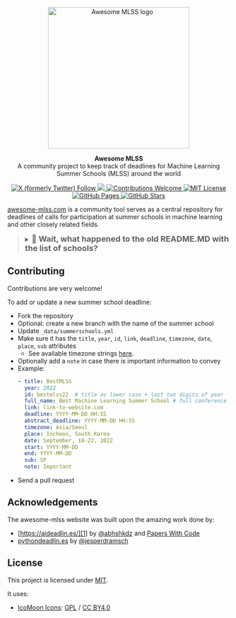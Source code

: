 <p align="center">
  <a href="https://awesome-mlss.com/">
    <img src="https://awesome-mlss.com/static/img/favicon.png" width="320" alt="Awesome MLSS logo">
  </a>
</p>

<p align="center">
  <strong>
    Awesome MLSS
  </strong>
  <br>
    A community project to keep track of deadlines for Machine Learning Summer Schools (MLSS) around the world
</p>

<p align="center">
  <a href="https://x.com/awesomeMLSS">
    <img alt="X (formerly Twitter) Follow" src="https://img.shields.io/twitter/follow/awesomeMLSS">
  <a>
  <a href="https://github.com/sshkhr/awesome-mlss/pulse" alt="Activity">
        <img src="https://img.shields.io/github/commit-activity/m/sshkhr/awesome-mlss" />
  </a>  
  <a href="https://github.com/sshkhr/awesome-mlss">
    <img src="https://img.shields.io/badge/Contributions-Welcome-brightgreen" alt="Contributions Welcome">
  </a>
  <a href="https://opensource.org/licenses/MIT">
    <img src="https://img.shields.io/badge/License-MIT-green" alt="MIT License">
  </a>
  <a href="https://awesome-mlss.com">
    <img src="https://github.com/sshkhr/dlai-companion/actions/workflows/pages/pages-build-deployment/badge.svg" alt="GitHub Pages">
  </a>
  <a href="https://github.com/sshkhr/awesome-mlss/stargazers">
    <img src="https://img.shields.io/github/stars/sshkhr/awesome-mlss" alt="GitHub Stars">
  </a>
</p>

[awesome-mlss.com](https://awesome-mlss.com/) is a community tool serves as a central repository for deadlines of calls for participation at summer schools in machine learning and other closely related fields.

> <details>
>      <summary><font size="4"><strong> 🧐 Wait, what happened to the old README.MD with the list of schools? </strong></font></summary>
>      The old README which contained the list of all summer schools has been moved to the [OLD README](README).
>      We do not plan to maintain the old list anymore, but if you want to contribute to both the new list and the old list you are more than welcome to do so.<br><br>
>      We believe that a website format with deadlines and calendar links suits our project better, and we hope you will find it more useful as well.
> </details>

## Contributing

Contributions are very welcome!

To add or update a new summer school deadline:
- Fork the repository
- Optional: create a new branch with the name of the summer school
- Update `_data/summerschools.yml`
- Make sure it has the `title`, `year`, `id`, `link`, `deadline`, `timezone`, `date`, `place`, `sub` attributes
    + See available timezone strings [here](https://momentjs.com/timezone/).
- Optionally add a `note` in case there is important information to convey
- Example:
    ```yaml
    - title: BestMLSS
      year: 2022
      id: bestmlss22  # title as lower case + last two digits of year
      full_name: Best Machine Learning Summer School # full conference name
      link: link-to-website.com
      deadline: YYYY-MM-DD HH:SS
      abstract_deadline: YYYY-MM-DD HH:SS
      timezone: Asia/Seoul
      place: Incheon, South Korea
      date: September, 18-22, 2022
      start: YYYY-MM-DD
      end: YYYY-MM-DD
      sub: SP
      note: Important
    ```
- Send a pull request

## Acknowledgements

The awesome-mlss website was built upon the amazing work done by:

- [https://aideadlin.es/][1] by [@abhshkdz](https://twitter.com/abhshkdz) and [Papers With Code](https://paperswithcode.com/)
- [pythondeadlin.es][2] by [@jesperdramsch](https://dramsch.net/)

## License

This project is licensed under [MIT][1].

It uses:

- [IcoMoon Icons](https://icomoon.io/#icons-icomoon): [GPL](http://www.gnu.org/licenses/gpl.html) / [CC BY4.0](http://creativecommons.org/licenses/by/4.0/)


[1]: http://aideadlin.es/
[2]: https://pythondeadlin.es/